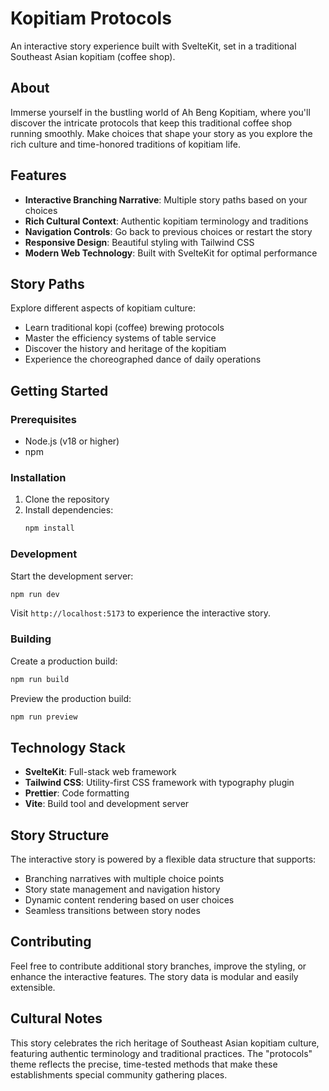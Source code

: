 # Kopitiam Protocols

An interactive story experience built with SvelteKit, set in a traditional Southeast Asian kopitiam (coffee shop).

## About

Immerse yourself in the bustling world of Ah Beng Kopitiam, where you'll discover the intricate protocols that keep this traditional coffee shop running smoothly. Make choices that shape your story as you explore the rich culture and time-honored traditions of kopitiam life.

## Features

- **Interactive Branching Narrative**: Multiple story paths based on your choices
- **Rich Cultural Context**: Authentic kopitiam terminology and traditions
- **Navigation Controls**: Go back to previous choices or restart the story
- **Responsive Design**: Beautiful styling with Tailwind CSS
- **Modern Web Technology**: Built with SvelteKit for optimal performance

## Story Paths

Explore different aspects of kopitiam culture:
- Learn traditional kopi (coffee) brewing protocols
- Master the efficiency systems of table service
- Discover the history and heritage of the kopitiam
- Experience the choreographed dance of daily operations

## Getting Started

### Prerequisites

- Node.js (v18 or higher)
- npm

### Installation

1. Clone the repository
2. Install dependencies:
   ```bash
   npm install
   ```

### Development

Start the development server:
```bash
npm run dev
```

Visit `http://localhost:5173` to experience the interactive story.

### Building

Create a production build:
```bash
npm run build
```

Preview the production build:
```bash
npm run preview
```

## Technology Stack

- **SvelteKit**: Full-stack web framework
- **Tailwind CSS**: Utility-first CSS framework with typography plugin
- **Prettier**: Code formatting
- **Vite**: Build tool and development server

## Story Structure

The interactive story is powered by a flexible data structure that supports:
- Branching narratives with multiple choice points
- Story state management and navigation history
- Dynamic content rendering based on user choices
- Seamless transitions between story nodes

## Contributing

Feel free to contribute additional story branches, improve the styling, or enhance the interactive features. The story data is modular and easily extensible.

## Cultural Notes

This story celebrates the rich heritage of Southeast Asian kopitiam culture, featuring authentic terminology and traditional practices. The "protocols" theme reflects the precise, time-tested methods that make these establishments special community gathering places.
